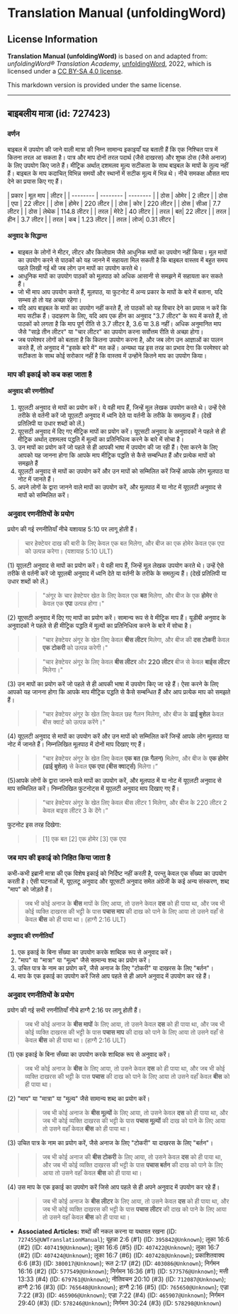 # Translation Manual (unfoldingWord)

## License Information

**Translation Manual (unfoldingWord)** is based on and adapted from: _unfoldingWord® Translation Academy_, [unfoldingWord](https://unfoldingword.org/utw), 2022, which is licensed under a [CC BY-SA 4.0 license](https://creativecommons.org/licenses/by-sa/4.0/legalcode.en).

This markdown version is provided under the same license.



--------------------------------

## बाइबलीय मात्रा (id: 727423)

### वर्णन

बाइबल में उपयोग की जाने वाली मात्रा की निम्न सामान्य इकाइयाँ यह बताती हैं कि एक निश्चित पात्र में कितना तरल आ सकता है। पात्र और माप दोनों तरल पदार्थ (जैसे दाखरस) और शुष्क ठोस (जैसे अनाज) के लिए उपयोग किए जाते हैं। मीट्रिक अर्थात् दशमलव मूल्य सटीकता के साथ बाइबल के मापों के तुल्य नहीं हैं। बाइबल के माप कदाचित् विभिन्न समयों और स्थानों में सटीक मूल्य में भिन्न थे। नीचे समकक्ष औसत माप देने का प्रयास किए गए हैं।

\| प्रकार \| मूल माप \| लीटर \| \| \-\-\-\-\-\-\-\- \| \-\-\-\-\-\-\-\- \| \-\-\-\-\-\-\-\- \| \| ठोस \| ओमेर \| 2 लीटर \| \| ठोस \| एपा \| 22 लीटर \| \| ठोस \| होमेर \| 220 लीटर \| \| ठोस \| कोर \| 220 लीटर \| \| ठोस \| सीआ \| 7\.7 लीटर \| \| ठोस \| लेथेक \| 114\.8 लीटर \| \| तरल \| मेरेटे \| 40 लीटर \| \| तरल \| बत\| 22 लीटर \| \| तरल \| हीन \| 3\.7 लीटर \| \| तरल \| कब \| 1\.23 लीटर \| \| तरल \| लोज\| 0\.31 लीटर \|

#### अनुवाद के सिद्धान्त

* बाइबल के लोगों ने मीटर, लीटर और किलोग्राम जैसे आधुनिक मापों का उपयोग नहीं किया। मूल मापों का उपयोग करने से पाठकों को यह जानने में सहायता मिल सकती है कि बाइबल वास्तव में बहुत समय पहले लिखी गई थी जब लोग उन मापों का उपयोग करते थे।
* आधुनिक मापों का उपयोग पाठकों को मूलपाठ को अधिक आसानी से समझने में सहायता कर सकते हैं।
* जो भी माप आप उपयोग करते हैं, मूलपाठ, या फुटनोट में अन्य प्रकार के मापों के बारे में बताना, यदि सम्भव हो तो यह अच्छा रहेगा।
* यदि आप बाइबल के मापों का उपयोग नहीं करते हैं, तो पाठकों को यह विचार देने का प्रयास न करें कि माप सटीक हैं। उदाहरण के लिए, यदि आप एक हीन का अनुवाद "3\.7 लीटर" के रूप में करते हैं, तो पाठकों को लगता है कि माप पूर्ण रीति से 3\.7 लीटर है, 3\.6 या 3\.8 नहीं। अधिक अनुमानित माप जैसे "साढ़े तीन लीटर" या "चार लीटर" का उपयोग करना सर्वोत्तम रीति से अच्छा होगा।
* जब परमेश्वर लोगों को बताता है कि कितना उपयोग करना है, और जब लोग उन आज्ञाओं का पालन करते हैं, तो अनुवाद में "इसके बारे में" मत कहें। अन्यथा यह इस तरह का प्रभाव देगा कि परमेश्वर को सटीकता के साथ कोई सरोकार नहीं है कि वास्तव में उन्होंने कितने माप का उपयोग किया।

### माप की इकाई को कब कहा जाता है

#### अनुवाद की रणनीतियाँ

1. यूएलटी अनुवाद से मापों का प्रयोग करें। ये वही माप हैं, जिन्हें मूल लेखक उपयोग करते थे। उन्हें ऐसे तरीके से वर्तनी करें जो यूएलटी अनुवाद में ध्वनि देते या वर्तनी के तरीके के समतुल्य हैं। (देखें प्रतिलिपी या उधार शब्दों को लें.)
2. यूएसटी अनुवाद में दिए गए मीट्रिक मापों का प्रयोग करें। यूएसटी अनुवाद के अनुवादकों ने पहले से ही मीट्रिक अर्थात् दशमलव पद्धति में मूल्यों का प्रतिनिधित्व करने के बारे में सोचा है।
3. उन मापों का प्रयोग करें जो पहले से ही आपकी भाषा में उपयोग की जा रही हैं। ऐसा करने के लिए आपको यह जानना होगा कि आपके माप मीट्रिक पद्धति से कैसे सम्बन्धित हैं और प्रत्येक मापों को समझते हैं
4. यूएलटी अनुवाद से मापों का उपयोग करें और उन मापों को सम्मिलित करें जिन्हें आपके लोग मूलपाठ या नोट में जानते हैं।
5. अपने लोगों के द्वारा जानने वाले मापों का उपयोग करें, और मूलपाठ में या नोट में यूएलटी अनुवाद से मापों को सम्मिलित करें।

### अनुवाद रणनीतियों के प्रयोग

प्रयोग की गई रणनीतियाँ नीचे यशायाह 5:10 पर लागू होती हैं।

> चार हेक्टेयर दाख की बारी के लिए केवल एक बत मिलेगा, और बीज का एक होमेर केवल एक एपा को उत्पन्न करेगा। (यशायाह 5:10 ULT)

(1\) यूएलटी अनुवाद से मापों का प्रयोग करें। ये वही माप हैं, जिन्हें मूल लेखक उपयोग करते थे। उन्हें ऐसे तरीके से वर्तनी करें जो यूएलबी अनुवाद में ध्वनि देते या वर्तनी के तरीके के समतुल्य हैं। (देखें प्रतिलिपी या उधार शब्दों को लें.)

> > "अंगूर के चार हेक्टेयर खेत के लिए केवल एक **बत** मिलेगा, और बीज के एक **होमेर** से केवल एक **एपा** उत्पन्न होगा।"

(2\) यूएसटी अनुवाद में दिए गए मापों का प्रयोग करें। सामान्य रूप से वे मीट्रिक माप हैं। यूडीबी अनुवाद के अनुवादकों ने पहले से ही मीट्रिक पद्धति में मूल्यों का प्रतिनिधित्व करने के बारे में सोचा है।

> > "चार हेक्टेयर अंगूर के खेत लिए केवल **बीस लीटर** मिलेगा, और बीज की **दस टोकरी** केवल **एक टोकरी** को उत्पन्न करेगी।"

> > "चार हेक्टेयर अंगूर के लिए केवल **बीस लीटर** और **220 लीटर** बीज से केवल **बाईस लीटर** मिलेगा।"

(3\) उन मापों का प्रयोग करें जो पहले से ही आपकी भाषा में उपयोग किए जा रहे हैं। ऐसा करने के लिए आपको यह जानना होगा कि आपके माप मीट्रिक पद्धति से कैसे सम्बन्धित हैं और आप प्रत्येक माप को समझते हैं।

> > "चार हेक्टेयर अंगूर के खेत लिए केवल छह गैलन मिलेगा, और बीज के **ढाई बुशेल** केवल बीस क्वार्ट को उत्पन्न करेंगे।"

(4\) यूएलटी अनुवाद से मापों का उपयोग करें और उन मापों को सम्मिलित करें जिन्हें आपके लोग मूलपाठ या नोट में जानते हैं। निम्नलिखित मूलपाठ में दोनों माप दिखाए गए हैं।

> > "चार हेक्टेयर अंगूर के खेत लिए केवल **एक बत (छः गैलन)** मिलेगा, और बीज के **एक होमेर (ढाई बुशेल)** से केवल **एक एपा (बीस क्वार्ट्स)** मिलेगा।”

(5\)आपके लोगों के द्वारा जानने वाले मापों का उपयोग करें, और मूलपाठ में या नोट में यूएलटी अनुवाद से माप सम्मिलित करें। निम्नलिखित फुटनोट्स में यूएलटी अनुवाद माप दिखाए गए हैं।

> > "चार हेक्टेयर अंगूर के खेत लिए केवल बीस लीटर 1 मिलेगा, और बीज के 220 लीटर 2 केवल बाइस लीटर 3 के देंगे।”

फुटनोट इस तरह दिखेगा:

> > \[1] एक बत \[2] एक होमेर \[3] एक एपा

### जब माप की इकाई को निहित किया जाता है

कभी\-कभी इब्रानी मात्रा की एक विशेष इकाई को निर्दिष्ट नहीं करती है, परन्तु केवल एक सँख्या का उपयोग करती है। ऐसी घटनाओं में, यूएलटू अनुवाद और यूएसटी अनुवाद समेत अंग्रेजी के कई अन्य संस्करण, शब्द "माप" को जोड़ते हैं।

> जब भी कोई अनाज के **बीस** मापों के लिए आया, तो उसने केवल **दस** को ही पाया था, और जब भी कोई व्यक्ति दाखरस की भट्टी के पास **पचास माप** की दाख को पाने के लिए आया तो उसने वहाँ से केवल **बीस** को ही पाया था। (हाग्गै 2:16 ULT)

#### अनुवाद की रणनीतियाँ

1. एक इकाई के बिना सँख्या का उपयोग करके शाब्दिक रूप से अनुवाद करें।
2. "माप" या "मात्रा" या "मूल्य" जैसे सामान्य शब्द का प्रयोग करें।
3. उचित पात्र के नाम का प्रयोग करें, जैसे अनाज के लिए "टोकरी" या दाखरस के लिए "बर्तन"।
4. माप के एक इकाई का उपयोग करें जिसे आप पहले से ही अपने अनुवाद में उपयोग कर रहे हैं।

### अनुवाद रणनीतियों के प्रयोग

प्रयोग की गई सभी रणनीतियाँ नीचे हाग्गै 2:16 पर लागू होती हैं।

> जब भी कोई अनाज के **बीस मापों** के लिए आया, तो उसने केवल **दस** को ही पाया था, और जब भी कोई व्यक्ति दाखरस की भट्टी के पास **पचास माप** की दाख को पाने के लिए आया तो उसने वहाँ से केवल **बीस** को ही पाया था। (हाग्गै 2:16 ULT)

(1\) एक इकाई के बिना सँख्या का उपयोग करके शाब्दिक रूप से अनुवाद करें।

> जब भी कोई अनाज के **बीस** के लिए आया, तो उसने केवल **दस** को ही पाया था, और जब भी कोई व्यक्ति दाखरस की भट्टी के पास **पचास** की दाख को पाने के लिए आया तो उसने वहाँ केवल **बीस** को ही पाया था।

(2\) "माप" या "मात्रा" या "मूल्य" जैसे सामान्य शब्द का प्रयोग करें।

> > जब भी कोई अनाज के **बीस मूल्यों** के लिए आया, तो उसने केवल **दस** को ही पाया था, और जब भी कोई व्यक्ति दाखरस की भट्टी के पास **पचास मूल्यों** की दाख को पाने के लिए आया तो उसने वहाँ केवल **बीस** को ही पाया था।

(3\) उचित पात्र के नाम का प्रयोग करें, जैसे अनाज के लिए "टोकरी" या दाखरस के लिए "बर्तन"।

> > जब भी कोई अनाज की **बीस टोकरी** के लिए आया, तो उसने केवल **दस** को ही पाया था, और जब भी कोई व्यक्ति दाखरस की भट्टी के पास **पचास बर्तन** की दाख को पाने के लिए आया तो उसने वहाँ केवल **बीस** को ही पाया था।

(4\) उस माप के एक इकाई का उपयोग करें जिसे आप पहले से ही अपने अनुवाद में उपयोग कर रहे हैं।

> > जब भी कोई अनाज के **बीस लीटर** के लिए आया, तो उसने केवल **दस** को ही पाया था, और जब भी कोई व्यक्ति दाखरस की भट्टी के पास **पचास लीटर** की दाख को पाने के लिए आया तो उसने वहाँ केवल **बीस** को ही पाया था।

* **Associated Articles:** शब्दों की नकल करना या यथावत रखना (ID: `727455@UWTranslationManual`); यूहन्ना 2:6 (#1) (ID: `395842@Unknown`); लूका 16:6 (#2) (ID: `407419@Unknown`); लूका 16:6 (#5) (ID: `407422@Unknown`); लूका 16:7 (#2) (ID: `407424@Unknown`); लूका 16:7 (#6) (ID: `407428@Unknown`); प्रकाशितवाक्य 6:6 (#3) (ID: `380017@Unknown`); रूत 2:17 (#2) (ID: `403086@Unknown`); निर्गमन 16:16 (#2) (ID: `577549@Unknown`); निर्गमन 16:36 (#1) (ID: `577576@Unknown`); मत्ती 13:33 (#4) (ID: `679761@Unknown`); नीतिवचन 20:10 (#3) (ID: `712087@Unknown`); हाग्गै 2:16 (#3) (ID: `765648@Unknown`); हाग्गै 2:16 (#5) (ID: `765650@Unknown`); एज्रा 7:22 (#3) (ID: `465906@Unknown`); एज्रा 7:22 (#4) (ID: `465907@Unknown`); निर्गमन 29:40 (#3) (ID: `578246@Unknown`); निर्गमन 30:24 (#3) (ID: `578298@Unknown`)

